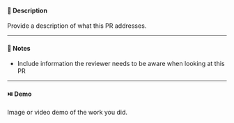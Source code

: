 #### :page_facing_up: Description

Provide a description of what this PR addresses.

---

#### :pushpin: Notes

- Include information the reviewer needs to be aware when looking at this PR

---

#### :play_or_pause_button: Demo

Image or video demo of the work you did.

